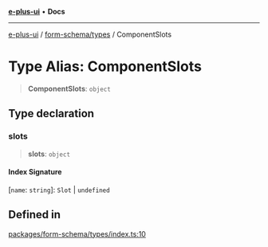[**e-plus-ui**](../../../README.md) • **Docs**

***

[e-plus-ui](../../../modules.md) / [form-schema/types](../README.md) / ComponentSlots

# Type Alias: ComponentSlots

> **ComponentSlots**: `object`

## Type declaration

### slots

> **slots**: `object`

#### Index Signature

 \[`name`: `string`\]: `Slot` \| `undefined`

## Defined in

[packages/form-schema/types/index.ts:10](https://github.com/c-eqian/e-plus-ui/blob/583356870441cbe8e3c917dfd7ad56ce5ac6f88a/packages/form-schema/types/index.ts#L10)
